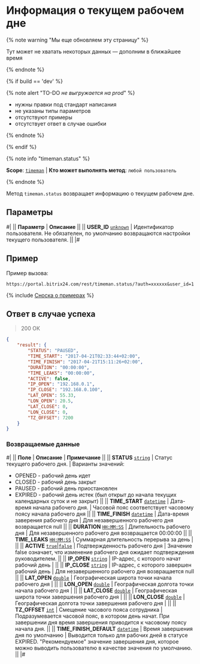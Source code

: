 # Информация о текущем рабочем дне

{% note warning "Мы еще обновляем эту страницу" %}

Тут может не хватать некоторых данных — дополним в ближайшее время

{% endnote %}

{% if build == 'dev' %}

{% note alert "TO-DO _не выгружается на prod_" %}

- нужны правки под стандарт написания
- не указаны типы параметров
- отсутствуют примеры
- отсутствует ответ в случае ошибки

{% endnote %}

{% endif %}

{% note info "timeman.status" %}

**Scope**: [`timeman`](../../scopes/permissions.md) | **Кто может выполнять метод**: `любой пользователь`

{% endnote %}

Метод `timeman.status` возвращает информацию о текущем рабочем дне.

## Параметры

#|
|| **Параметр** | **Описание** ||
|| **USER_ID**
[`unknown`](../../data-types.md) | Идентификатор пользователя. Не обязателен, по умолчанию возвращаются настройки текущего пользователя. ||
|#

## Пример

Пример вызова:

```http
https://portal.bitrix24.com/rest/timeman.status/?auth=xxxxxx&user_id=1
```

{% include [Сноска о примерах](../../../_includes/examples.md) %}

## Ответ в случае успеха

> 200 ОК
```json
{
    "result": {
        "STATUS": "PAUSED",
        "TIME_START": "2017-04-21T02:33:44+02:00",
        "TIME_FINISH": "2017-04-21T15:11:26+02:00",
        "DURATION": "00:00:00",
        "TIME_LEAKS": "00:00:00",
        "ACTIVE": false,
        "IP_OPEN": "192.168.0.1",
        "IP_CLOSE": "192.168.0.100",
        "LAT_OPEN": 55.33,
        "LON_OPEN": 20.5,
        "LAT_CLOSE": 0,
        "LON_CLOSE": 0,
        "TZ_OFFSET": 7200
    }
}
```

### Возвращаемые данные

#|
|| **Поле** | **Описание** | **Примечание** ||
|| **STATUS**
[`string`](../../data-types.md) | Статус текущего рабочего дня. | Варианты значений:
- OPENED - рабочий день идет
- CLOSED - рабочий день закрыт
- PAUSED - рабочий день приостановлен
- EXPIRED - рабочий день истек (был открыт до начала текущих календарных суток и не закрыт) ||
|| **TIME_START**
[`datetime`](../../data-types.md) | Дата-время начала рабочего дня. | Часовой пояс соответствует часовому поясу начала рабочего дня ||
|| **TIME_FINISH**
[`datetime`](../../data-types.md) | Дата-время заверения рабочего дня | Для незавершенного рабочего дня возвращается null ||
|| **DURATION**
[`HH:MM:SS`](../../data-types.md) | Длительность рабочего дня | Для незавершенного рабочего дня возвращается 00:00:00 ||
|| **TIME_LEAKS**
[`HH:MM:SS`](../../data-types.md) | Суммарная длительность перерыва за день | ||
|| **ACTIVE**
[`true`\|`false`](../../data-types.md) | Подтвержденность рабочего дня | Значение false означает, что изменение рабочего дня ожидает подтверждения руководителем. ||
|| **IP_OPEN**
[`string`](../../data-types.md) | IP-адрес, с которого начат рабочий день | ||
|| **IP_CLOSE**
[`string`](../../data-types.md) | IP-адрес, с которого завершен рабочий день | Для незавершенного рабочего дня возвращается null ||
|| **LAT_OPEN**
[`double`](../../data-types.md) | Географическая широта точки начала рабочего дня | ||
|| **LON_OPEN**
[`double`](../../data-types.md) | Географическая долгота точки начала рабочего дня | ||
|| **LAT_CLOSE**
[`double`](../../data-types.md) | Географическая широта точки завершения рабочего дня | ||
|| **LON_CLOSE**
[`double`](../../data-types.md) | Географическая долгота точки завершения рабочего дня | ||
|| **TZ_OFFSET**
[`int`](../../data-types.md) | Смещение часового пояса сотрудника | Подразумевается часовой пояс, в котором день начат. При завершении дня время завершения приводится к часовому поясу начала дня. ||
|| **TIME_FINISH_DEFAULT**
[`datetime`](../../data-types.md) | Время завершения дня по умолчанию | Выводится только для рабочих дней в статусе EXPIRED. "Рекомендуемое" значение завершения дня, которое можно выводить пользователю в качестве значения по умолчанию. ||
|#